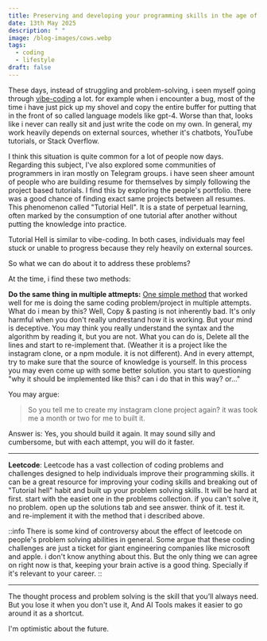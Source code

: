 ```yaml
---
title: Preserving and developing your programming skills in the age of AI
date: 13th May 2025
description: " "
image: /blog-images/cows.webp
tags:
  - coding
  - lifestyle
draft: false
---
```


These days, instead of struggling and problem-solving, i seen myself going through [vibe-coding](https://en.wikipedia.org/wiki/Vibe_coding) a lot. for example when i encounter a bug, most of the time i have just pick up my shovel and copy the entire buffer for putting that in the front of so called language models like gpt-4. Worse than that, looks like i never can really sit and just write the code on my own. In general, my work heavily depends on external sources, whether it's chatbots, YouTube tutorials, or Stack Overflow.

I think this situation is quite common for a lot of people now days. Regarding this subject, I've also explored some communities of programmers in iran mostly on Telegram groups. i have seen sheer amount of people who are building resume for themselves by simply following the project based tutorials. I find this by exploring the people's portfolio. there was a good chance of finding exact same projects between all resumes. This phenomenon called "Tutorial Hell". It is a state of perpetual learning, often marked by the consumption of one tutorial after another without putting the knowledge into practice.

Tutorial Hell is similar to vibe-coding. In both cases, individuals may feel stuck or unable to progress because they rely heavily on external sources.

So what we can do about it to address these problems?

At the time, i find these two methods:

**Do the same thing in multiple attmepts:** [One simple method](https://www.youtube.com/watch?v=kUY4Z7YLTMU) that worked well for me is doing the same coding problem/project in multiple attempts. What do i mean by this? Well, Copy & pasting is not inherently bad. It's only harmful when you don't really undrestand how it is working. But your mind is deceptive. You may think you really understand the syntax and the algorithm by reading it, but you are not. What you can do is, Delete all the lines and start to re-implement that. (Weather it is a project like the instagram clone, or a npm module. it is not different). And in every attempt, try to make sure that the source of knowledge is yourself. In this process you may even come up with some better solution. you start to questioning "why it should be implemented like this? can i do that in this way? or..."

You may argue:

> So you tell me to create my instagram clone project again? it was took me a month or two for me to built it.

Answer is: Yes, you should build it again. It may sound silly and cumbersome, but with each attempt, you will do it faster.

---

**Leetcode**: Leetcode has a vast collection of coding problems and challenges designed to help individuals improve their programming skills. it can be a great resource for improving your coding skills and breaking out of "Tutorial hell" habit and built up your problem solving skills. It will be hard at first. start with the easiet one in the problems collection. if you can't solve it, no problem. open up the solutions tab and see answer. think of it. test it. and re-implement it with the method that i described above.

::info
There is some kind of controversy about the effect of leetcode on people's problem solving abilities in general. Some argue that these coding challenges are just a ticket for giant engineering companies like microsoft and apple. i don't know anything about this. But the only thing we can agree on right now is that, keeping your brain active is a good thing. Specially if it's relevant to your career.
::

---

The thought process and problem solving is the skill that you’ll always need. But you lose it when you don't use it, And AI Tools makes it easier to go around it as a shortcut.

I'm optimistic about the future.

